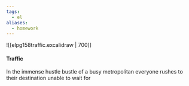 ```yaml
---
tags:
  - el
aliases:
  - homework
---
```

![[elpg158traffic.excalidraw | 700]]
#### Traffic 
In the immense hustle bustle of a busy metropolitan everyone rushes to their destination unable to wait for 